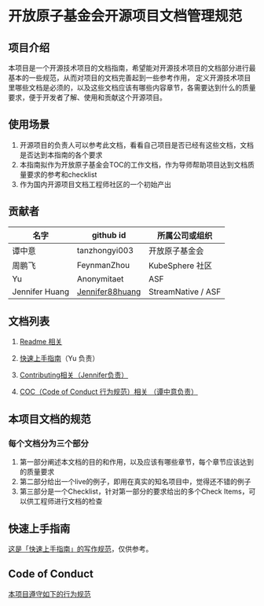 # 开放原子基金会开源项目文档管理规范

## 项目介绍

本项目是一个开源技术项目的文档指南，希望能对开源技术项目的文档部分进行最基本的一些规范，从而对项目的文档完善起到一些参考作用，
定义开源技术项目里哪些文档是必须的，以及这些文档应该有哪些内容章节，各需要达到什么的质量要求，便于开发者了解、使用和贡献这个开源项目。

## 使用场景

1. 开源项目的负责人可以参考此文档，看看自己项目是否已经有这些文档，文档是否达到本指南的各个要求
2. 本指南拟作为开放原子基金会TOC的工作文档，作为导师帮助项目达到文档质量要求的参考和checklist
3. 作为国内开源项目文档工程师社区的一个初始产出

## 贡献者

  |名字|github id|所属公司或组织|  
  |---|---|--|
  |谭中意|tanzhongyi003|开放原子基金会|
  |周鹏飞|FeynmanZhou|KubeSphere 社区|     
  |Yu |Anonymitaet|ASF
  |Jennifer Huang |[Jennifer88huang](https://github.com/Jennifer88huang) | StreamNative / ASF| 

## 文档列表

  1. [Readme 相关](readme_guide.md) 

  2. [快速上手指南](quick_start_guide.md)（Yu 负责）

  3. [Contributing相关（Jennifer负责）](contributing.md) 

  4. [COC（Code of Conduct 行为规范）相关 （谭中意负责）](coc_guide.md)

## 本项目文档的规范

### 每个文档分为三个部分
1. 第一部分阐述本文档的目的和作用，以及应该有哪些章节，每个章节应该达到的质量要求
2. 第二部分给出一个live的例子，即用在真实的知名项目中，觉得还不错的例子
3. 第三部分是一个Checklist，针对第一部分的要求给出的多个Check Items，可以供工程师进行文档的检查
  
## 快速上手指南

[这是「快速上手指南」的写作规范](quick_start_guide.md)，仅供参考。

## Code of Conduct
[本项目遵守如下的行为规范](coc.md)
